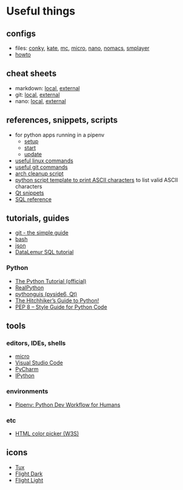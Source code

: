 # Useful things

## configs

- files: [conky](useful/config/.conky.conf), [kate](useful/config/katerc), [mc](useful/config/mc/ini), [micro](useful/config/micro/settings.json), [nano](useful/config/nano/nanorc), [nomacs](useful/config/nomacs/Image%20Lounge.conf), [smplayer](useful/config/smplayer/smplayer.ini)
- [howto](useful/config/howto)

## cheat sheets

- markdown: [local](useful/cheatsheets/markdown-cheat-sheet.md), [external](https://www.markdownguide.org/cheat-sheet/)
- git: [local](useful/cheatsheets/GitCheatSheet.pdf), [external](https://education.github.com/git-cheat-sheet-education.pdf)
- nano: [local](useful/cheatsheets/NanoCheatSheet.pdf), [external](https://www.nano-editor.org/dist/latest/cheatsheet.html)

## references, snippets, scripts

- for python apps running in a pipenv
  - [setup](useful/scripts/setup.sh)
  - [start](useful/scripts/start.sh)
  - [update](useful/scripts/update.sh)
- [useful linux commands](useful/linux.md)
- [useful git commands](useful/git.md)
- [arch cleanup script](useful/scripts/cleanup.sh)
- [python script template to print ASCII characters](useful/scripts/py_template_ascii.py) to list valid ASCII characters
- [Qt snippets](useful/Qt.md)
- [SQL reference](useful/SQL.md)

## tutorials, guides

- [git - the simple guide](http://rogerdudler.github.io/git-guide/)
- [bash](https://linuxconfig.org/bash-scripting-tutorial-for-beginners)
- [json](https://www.json.org/json-en.html)
- [DataLemur SQL tutorial](https://datalemur.com/sql-tutorial)

### Python

- [The Python Tutorial (official)](https://docs.python.org/3/tutorial/index.html)
- [RealPython](https://realpython.com/)
- [pythonguis (pyside6, Qt)](https://www.pythonguis.com/pyside6/)
- [The Hitchhiker’s Guide to Python!](https://docs.python-guide.org/)
- [PEP 8 – Style Guide for Python Code](https://peps.python.org/pep-0008/)

## tools

### editors, IDEs, shells

- [micro](https://micro-editor.github.io/)
- [Visual Studio Code](https://code.visualstudio.com/)
- [PyCharm](https://www.jetbrains.com/pycharm/)
- [IPython](https://ipython.org/)

### environments

- [Pipenv: Python Dev Workflow for Humans](https://pipenv.pypa.io/en/latest/)

### etc

- [HTML color picker (W3S)](https://www.w3schools.com/colors/colors_picker.asp)

## icons

- [Tux](useful/icons/tux.png)
- [Flight Dark](https://store.kde.org/p/2068653)
- [Flight Light](https://store.kde.org/p/2068651)
